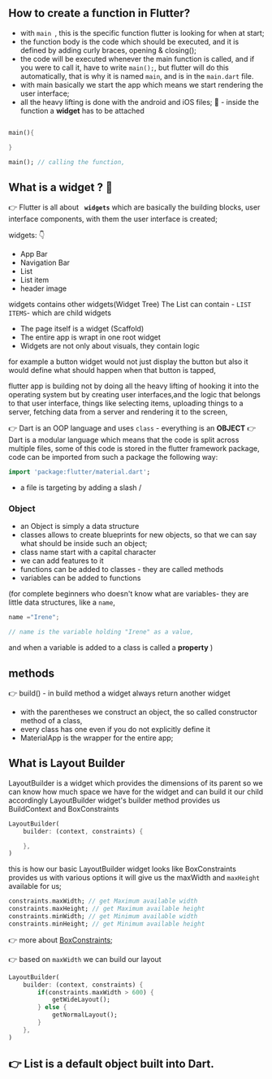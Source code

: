 
## How to create a function in Flutter? 

- with `main `, this is the specific function flutter is looking for when at start;
- the function body is the code which should be executed, and it is defined by adding curly braces, opening & closing();
- the code will be executed whenever the main function is called, and if you were to call it, have to write `main();`, but flutter will do this automatically, that is why it is named `main`, and is in the `main.dart` file.
- with main basically we start the app which means we start rendering the user interface;
- all the heavy lifting is done with the android and iOS files;
🛑 - inside the function a **widget** has to be attached
  
  
```dart

main(){

}

main(); // calling the function, 
```

## What is a widget ? 🤔 
👉 Flutter is all about **` widgets`** which are basically the building blocks, user interface components, with them the user interface is created;

widgets: 👇
- App Bar
- Navigation Bar
- List
- List item
- header image

widgets contains other widgets(Widget Tree)
The List can contain - `LIST ITEMS`- which are child widgets
- The page itself is a widget (Scaffold)
- The entire app is wrapt in one root widget
- Widgets are not only about visuals, they contain logic

for example a button widget would not just display the button  but also it would define what should happen when that button is tapped,

flutter app is building not by doing all  the heavy lifting of hooking it into the operating system but by creating user interfaces,and the logic that belongs to that user interface, things like selecting items, uploading things to a server, fetching data from a server and rendering it to the screen, 

👉 Dart is an OOP language and uses `class` - everything is an **OBJECT**
👉 Dart is a modular language which means that the code is split across multiple files, some of this code is stored in the flutter framework package, code can be imported from such a package the following way:

```dart
import 'package:flutter/material.dart';
```
- a file is targeting by adding a slash /
### Object
- an Object is simply a data structure
- classes allows to create blueprints for new objects, so that we can say what should be inside such an object;
- class name start with a capital character
- we can add features to it
- functions can be added to classes - they are called methods 
- variables can be added to functions 

(for complete beginners who doesn't know what are variables- they are little data structures, like a `name`, 
```js
name ="Irene";

// name is the variable holding "Irene" as a value,
```
and when a variable is added to a class is called a **property**
)

## methods
👉 build() - in build method a widget always return another widget

- with the parentheses we construct an object, the so called constructor method of a class, 
- every class has one even if you do not explicitly define it 
- MaterialApp is the wrapper for the entire app;

## What is Layout Builder
LayoutBuilder is a widget which provides the dimensions of its parent so we can know how much space we have for the widget and can build it our child accordingly
LayoutBuilder widget's builder method provides us BuildContext and BoxConstraints

```dart
LayoutBuilder(
    builder: (context, constraints) {

    },
)
```
this is how our basic LayoutBuilder widget looks like
BoxConstraints provides us with various options it will give us the maxWidth and `maxHeight` available for us;

```dart
constraints.maxWidth; // get Maximum available width
constraints.maxHeight; // get Maximum available height
constraints.minWidth; // get Minimum available width
constraints.minHeight; // get Minimum available height
```

👉 more about [BoxConstraints](https://api.flutter.dev/flutter/rendering/BoxConstraints-class.html);

👉 based on `maxWidth` we can build our layout

```dart
LayoutBuilder(
    builder: (context, constraints) {
        if(constraints.maxWidth > 600) {
            getWideLayout();
        } else {
            getNormalLayout();
        }
    },
)
```
## 👉 List is a default object built into Dart. 